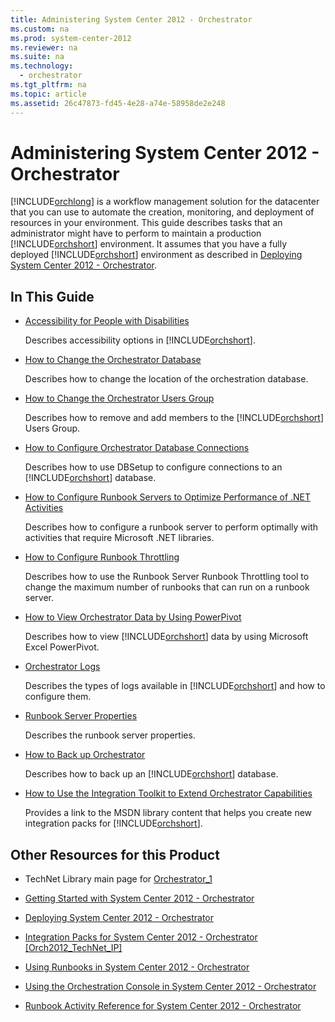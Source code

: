 ```yaml
---
title: Administering System Center 2012 - Orchestrator
ms.custom: na
ms.prod: system-center-2012
ms.reviewer: na
ms.suite: na
ms.technology: 
  - orchestrator
ms.tgt_pltfrm: na
ms.topic: article
ms.assetid: 26c47873-fd45-4e28-a74e-58958de2e248
---
```

# Administering System Center 2012 - Orchestrator
[!INCLUDE[orchlong](Token/orchlong_md.md)] is a workflow management solution for the datacenter that you can use to automate the creation, monitoring, and deployment of resources in your environment. This guide describes tasks that an administrator might have to perform to maintain a production [!INCLUDE[orchshort](Token/orchshort_md.md)] environment. It assumes that you have a fully deployed [!INCLUDE[orchshort](Token/orchshort_md.md)] environment as described in [Deploying System Center 2012 - Orchestrator](Deploying-System-Center-2012---Orchestrator.md).

## In This Guide

-   [Accessibility for People with Disabilities](Accessibility-for-People-with-Disabilities.md)

    Describes accessibility options in [!INCLUDE[orchshort](Token/orchshort_md.md)].

-   [How to Change the Orchestrator Database](How-to-Change-the-Orchestrator-Database.md)

    Describes how to change the location of the orchestration database.

-   [How to Change the Orchestrator Users Group](How-to-Change-the-Orchestrator-Users-Group.md)

    Describes how to remove and add members to the [!INCLUDE[orchshort](Token/orchshort_md.md)] Users Group.

-   [How to Configure Orchestrator Database Connections](How-to-Configure-Orchestrator-Database-Connections.md)

    Describes how to use DBSetup to configure connections to an [!INCLUDE[orchshort](Token/orchshort_md.md)] database.

-   [How to Configure Runbook Servers to Optimize Performance of  .NET Activities](How-to-Configure-Runbook-Servers-to-Optimize-Performance-of--.NET-Activities.md)

    Describes how to configure a runbook server to perform optimally with activities that require Microsoft .NET libraries.

-   [How to Configure Runbook Throttling](How-to-Configure-Runbook-Throttling.md)

    Describes how to use the Runbook Server Runbook Throttling tool to change the maximum number of runbooks that can run on a runbook server.

-   [How to View Orchestrator Data by Using PowerPivot](How-to-View-Orchestrator-Data-by-Using-PowerPivot.md)

    Describes how to view [!INCLUDE[orchshort](Token/orchshort_md.md)] data by using Microsoft Excel PowerPivot.

-   [Orchestrator Logs](Orchestrator-Logs.md)

    Describes the types of logs available in [!INCLUDE[orchshort](Token/orchshort_md.md)] and how to configure them.

-   [Runbook Server Properties](Runbook-Server-Properties.md)

    Describes the runbook server properties.

-   [How to Back up Orchestrator](How-to-Back-up-Orchestrator.md)

    Describes how to back up an [!INCLUDE[orchshort](Token/orchshort_md.md)] database.

-   [How to Use the Integration Toolkit to Extend Orchestrator Capabilities](How-to-Use-the-Integration-Toolkit-to-Extend-Orchestrator-Capabilities.md)

    Provides a link to the MSDN library content that helps you create new integration packs for [!INCLUDE[orchshort](Token/orchshort_md.md)].

## Other Resources for this Product

-   TechNet Library main page for [Orchestrator_1](Orchestrator_1.md)

-   [Getting Started with System Center 2012 - Orchestrator](Getting-Started-with-System-Center-2012---Orchestrator.md)

-   [Deploying System Center 2012 - Orchestrator](Deploying-System-Center-2012---Orchestrator.md)

-   [Integration Packs for System Center 2012 \- Orchestrator \[Orch2012\_TechNet\_IP\]](assetId:///e6aff353-c364-4852-bfb7-9088407a7bd9)

-   [Using Runbooks in System Center 2012 - Orchestrator](Using-Runbooks-in-System-Center-2012---Orchestrator.md)

-   [Using the Orchestration Console in System Center 2012 - Orchestrator](Using-the-Orchestration-Console-in-System-Center-2012---Orchestrator.md)

-   [Runbook Activity Reference for System Center 2012 - Orchestrator](Runbook-Activity-Reference-for-System-Center-2012---Orchestrator.md)


